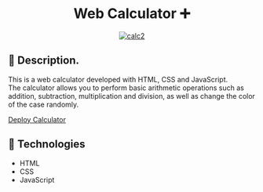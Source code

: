 <h1 align="center">
 Web Calculator ➕
</h1>

<p align="center">
<a href='https://postimages.org/' target='_blank'><img src='https://i.postimg.cc/FRxhyVjY/calc2.png' border='0' alt='calc2'/></a>
</p>

## 📝 Description.

This is a web calculator developed with HTML, CSS and JavaScript. <br> The calculator allows you to perform basic arithmetic operations such as addition, subtraction, multiplication and division, as well as change the color of the case randomly.

[Deploy Calculator](https://cokke93.github.io/Calculadora/)

## 🚀 Technologies

- HTML
- CSS
- JavaScript
